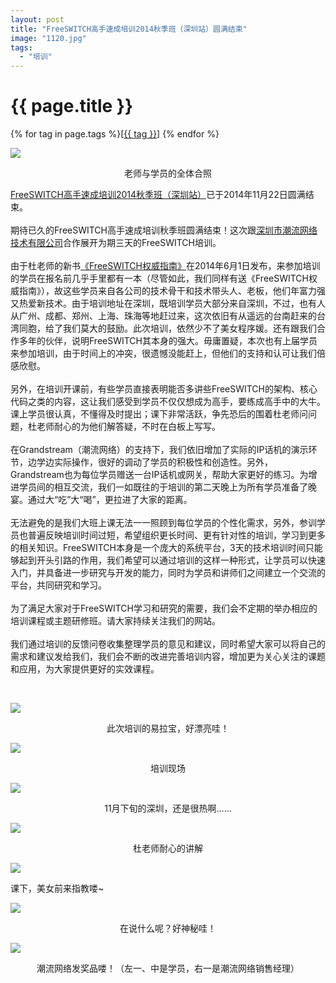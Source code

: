 ```yaml
---
layout: post
title: "FreeSWITCH高手速成培训2014秋季班（深圳站）圆满结束"
image: "1120.jpg"
tags:
  - "培训"
---
```


# {{ page.title }}

<div class="tags">
{% for tag in page.tags %}[<a class="tag" href="/tags.html#{{ tag }}">{{ tag }}</a>] {% endfor %}
</div>

<p><img src="/images/fscnds2014/images_training/IMG_1105.JPG" /></p>
<div style="text-align: center">老师与学员的全体合照</div>

[FreeSWITCH高手速成培训2014秋季班（深圳站）](/2014/09/15/freeswitch-peixun-shenzhen.html)已于2014年11月22日圆满结束。
<br  /><br  />
期待已久的FreeSWITCH高手速成培训秋季班圆满结束！这次跟[深圳市潮流网络技术有限公司](http://www.grandstream.cn/About.aspx?TypeId=15)合作展开为期三天的FreeSWITCH培训。
<br  /><br  />
由于杜老师的新书[《FreeSWITCH权威指南》](http://book.dujinfang.com)在2014年6月1日发布，来参加培训的学员在报名前几乎手里都有一本（尽管如此，我们同样有送《FreeSWITCH权威指南》），故这些学员来自各公司的技术骨干和技术带头人、老板，他们年富力强又热爱新技术。由于培训地址在深圳，既培训学员大部分来自深圳，不过，也有人从广州、成都、郑州、上海、珠海等地赶过来，这次依旧有从遥远的台南赶来的台湾同胞，给了我们莫大的鼓励。此次培训，依然少不了美女程序媛。还有跟我们合作多年的伙伴，说明FreeSWITCH其本身的强大。毋庸置疑，本次也有上届学员来参加培训，由于时间上的冲突，很遗憾没能赶上，但他们的支持和认可让我们倍感欣慰。
<br  /><br  />
另外，在培训开课前，有些学员直接表明能否多讲些FreeSWITCH的架构、核心代码之类的内容，这让我们感受到学员不仅仅想成为高手，要练成高手中的大牛。课上学员很认真，不懂得及时提出；课下非常活跃，争先恐后的围着杜老师问问题，杜老师耐心的为他们解答疑，不时在白板上写写。
<br  /><br  />
在Grandstream（潮流网络）的支持下，我们依旧增加了实际的IP话机的演示环节，边学边实际操作，很好的调动了学员的积极性和创造性。另外，Grandstream也为每位学员赠送一台IP话机或网关，帮助大家更好的练习。为增进学员间的相互交流，我们一如既往的于培训的第二天晚上为所有学员准备了晚宴。通过大“吃”大“喝”，更拉进了大家的距离。
<br  /><br  />
无法避免的是我们大班上课无法一一照顾到每位学员的个性化需求，另外，参训学员也普遍反映培训时间过短，希望组织更长时间、更有针对性的培训，学习到更多的相关知识。FreeSWITCH本身是一个庞大的系统平台，3天的技术培训时间只能够起到开头引路的作用，我们希望可以通过培训的这样一种形式，让学员可以快速入门，并具备进一步研究与开发的能力，同时为学员和讲师们之间建立一个交流的平台，共同研究和学习。
<br  /><br  />
为了满足大家对于FreeSWITCH学习和研究的需要，我们会不定期的举办相应的培训课程或主题研修班。请大家持续关注我们的网站。
<br  /><br  />
我们通过培训的反馈问卷收集整理学员的意见和建议，同时希望大家可以将自己的需求和建议发给我们，我们会不断的改进完善培训内容，增加更为关心关注的课题和应用，为大家提供更好的实效课程。
<p><br  /></p>
<p><img src="/images/fscnds2014/images_training/IMG_1101.jpg"  /></p>
<div style="text-align: center">此次培训的易拉宝，好漂亮哇！</div>
<p><img src="/images/fscnds2014/images_training/IMG_1102.jpg"  /></p>
<div style="text-align: center">培训现场</div>
<p><img src="/images/fscnds2014/images_training/IMG_1103.jpg"  /></p>
<div style="text-align: center">11月下旬的深圳，还是很热啊……</div>
<p><img src="/images/fscnds2014/images_training/IMG_1104.JPG"  /></p>
<div style="text-align: center">杜老师耐心的讲解</div>
<p><img src="/images/fscnds2014/images_training/IMG_1107.JPG"  /></p>
<div style="left-align: 50px">课下，美女前来指教喽~</div>
<p><img src="/images/fscnds2014/images_training/IMG_1108.JPG"  /></p>
<div style="text-align: center">在说什么呢？好神秘哇！</div>
<p><img src="/images/fscnds2014/images_training/IMG_1106.JPG"  /></p>
<div style="text-align: center">潮流网络发奖品喽！（左一、中是学员，右一是潮流网络销售经理）</div>
<p><br  /></p>

